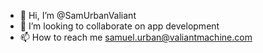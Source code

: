 - 👋 Hi, I’m @SamUrbanValiant
- 💞️ I’m looking to collaborate on app development
- 📫 How to reach me samuel.urban@valiantmachine.com

<!---
SamUrbanValiant/SamUrbanValiant is a ✨ special ✨ repository because its `README.md` (this file) appears on your GitHub profile.
You can click the Preview link to take a look at your changes.
--->

